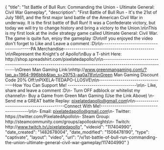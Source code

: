 {
    "title": "1st Battle of Bull Run: Commanding the Union - Ultimate General: Civil War Gameplay",
    "description": "First Battle of Bull Run - It's the 21st of July 1861, and the first major land battle of the American Civil War in underway.  It is the first battle of Bull Run!  It was a Confederate victory, but today we will try to change history and bring a victory to the Union.\n\nThis is my first look at the indie strategy game called Ultimate General: Civil War.  The game is quite fun, enjoy the gameplay :D\n\nIf you enjoyed the video don't forget to Like and Leave a comment :D\n\n-----------------------------------------PA Merchandise----------------------------------------------\n\nRepresent the Knight's of Apollo!\nBuy a T-shirt Here: http:\/\/shop.spreadshirt.com\/pixelatedapollo\/\n\n---------------------------------------------------------------------------------------------------------------\nGreen Man Gaming Link:\nhttp:\/\/www.greenmangaming.com\/?tap_a=1964-996bbb&tap_s=29753-aa0a78\n\nGreen Man Gaming Discount Code 20% Off:\nPIXELA-TEDAPO-LLOSVE\n\n----------------------------------How You Can Support Me! -----------------------------------\n\n- Like, share and leave a comment :D\n- Turn OFF adblock or whitelist my channel\n- Buy a Game from Green Man Gaming (Use the Link Above) \n- Send me a GREAT battle Replay: pixelatedapollo@gmail.com\n\n------------------------------------------Connect With Me!-----------------------------------------\n\n- Email: pixelatedapollo@gmail.com\n- Twitter: https:\/\/twitter.com\/PixelatedApollo\n- Steam Group:  http:\/\/steamcommunity.com\/groups\/apollosknights\n- Twitch: http:\/\/www.twitch.tv\/pixelatedapollo",
    "videoid": "117404990",
    "date_created": "1482678004",
    "date_modified": "1506478190",
    "type": "captivate",
    "layout": "video",
    "url": "\/v\/1st-battle-of-bull-run-commanding-the-union-ultimate-general-civil-war-gameplay\/117404990"
}